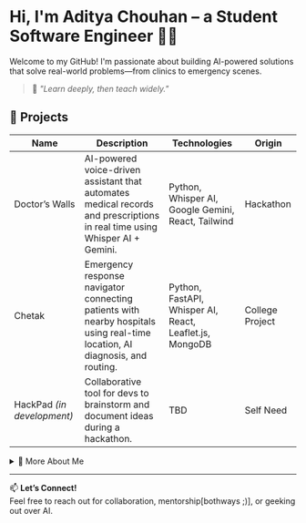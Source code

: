 # Hi, I'm Aditya Chouhan – a Student Software Engineer 👨‍💻

Welcome to my GitHub! I'm passionate about building AI-powered solutions that solve real-world problems—from clinics to emergency scenes.

> 🧠 _"Learn deeply, then teach widely."_  

## 🚀 Projects

| Name | Description | Technologies | Origin |
|------|-------------|--------------|---------------|
| Doctor’s Walls | AI-powered voice-driven assistant that automates medical records and prescriptions in real time using Whisper AI + Gemini. | Python, Whisper AI, Google Gemini, React, Tailwind | Hackathon |
| Chetak | Emergency response navigator connecting patients with nearby hospitals using real-time location, AI diagnosis, and routing. | Python, FastAPI, Whisper AI, React, Leaflet.js, MongoDB | College Project |
| HackPad *(in development)* | Collaborative tool for devs to brainstorm and document ideas during a hackathon. | TBD | Self Need |

<details>
  <summary>📌 More About Me</summary>

- 🎓 I'm a student software engineer with a vision to blend AI + Assistance
- 🔬 Currently building tools in medtech and emergency systems
- 🗣 Whisper + Gemini enthusiast
- 💡 Dreaming of creating tools that teach what I learn
- ✨ Fun Fact: _I wanna learn it all, and then teach it all!_

</details>

---

📫 **Let’s Connect!**  
Feel free to reach out for collaboration, mentorship[bothways ;)], or geeking out over AI.

